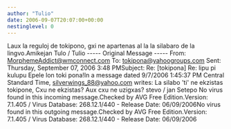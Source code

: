 ```yaml
---
author: "Tulio"
date: 2006-09-07T20:07:00+00:00
nestinglevel: 0
---
```

Laux la reguloj de tokipono, gxi ne apartenas al la la silabaro de la lingvo.Amikejan Tulo / Tulio -----
 Original Message -----
 From: [MorphemeAddict@wmconnect.com](mailto://MorphemeAddict@wmconnect.com) To: [tokipona@yahoogroups.com](mailto://tokipona@yahoogroups.com) Sent: Thursday, September 07, 2006 3:48 PMSubject: Re: \[tokipona\] Re: lipu pi kulupu Epele lon toki pona!In a message dated 9/7/2006 1:45:37 PM Central Standard Time, [silverwings_88@yahoo.com](mailto://silverwings_88@yahoo.com) writes:
 La silabo 'ti' ne ekzistas tokipone, Cxu ne ekzistas? Aux cxu ne uzigxas? stevo / jan Setepo No virus found in this incoming message.Checked by AVG Free Edition.Version: 7.1.405 / Virus Database: 268.12.1/440 - Release Date: 06/09/2006No virus found in this outgoing message.Checked by AVG Free Edition.Version: 7.1.405 / Virus Database: 268.12.1/440 - Release Date: 06/09/2006